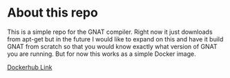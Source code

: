 # About this repo

This is a simple repo for the GNAT compiler. Right now it just
downloads from apt-get but in the future I would like to expand
on this and have it build GNAT from scratch so that you would
know exactly what version of GNAT you are running. But for now
this works as a simple Docker image.

[Dockerhub Link](https://hub.docker.com/r/btmalone/gnat)
